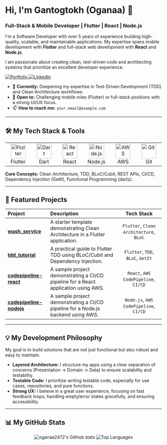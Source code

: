 # Hi, I'm Gantogtokh (Oganaa) 👋

### Full-Stack & Mobile Developer | Flutter | React | Node.js

I'm a Software Developer with over 5 years of experience building high-quality, scalable, and maintainable applications. My expertise spans mobile development with **Flutter** and full-stack web development with **React** and **Node.js**.

I am passionate about creating clean, test-driven code and architecting systems that prioritize an excellent developer experience.

<p align="left">
  <a href="https://portfolio-kohl-phi-92.vercel.app/" target="_blank">
    <img src="https://img.shields.io/badge/My_Portfolio-000?style=for-the-badge&logo=ko-fi&logoColor=white" alt="Portfolio"/>
  </a>
  <a href="https://linkedin.com/in/your-linkedin-username" target="_blank">
    <img src="https://img.shields.io/badge/linkedin-%230077B5.svg?style=for-the-badge&logo=linkedin&logoColor=white" alt="LinkedIn"/>
  </a>
</p>

- 🌱 **Currently:** Deepening my expertise in Test-Driven Development (TDD) and Clean Architecture workflows.
- 👯 **Open to:** Challenging mobile roles (Flutter) or full-stack positions with a strong UI/UX focus.
- 📫 **How to reach me:** `your.email@example.com`

---

## 🛠️ My Tech Stack & Tools

<table>
  <tr>
    <td align="center" width="96">
      <a href="#macropower-tech">
        <img src="https://cdn.jsdelivr.net/gh/devicons/devicon/icons/flutter/flutter-original.svg" width="48" height="48" alt="Flutter" />
      </a>
      <br>Flutter
    </td>
    <td align="center" width="96">
      <a href="#macropower-tech">
        <img src="https://cdn.jsdelivr.net/gh/devicons/devicon/icons/dart/dart-original.svg" width="48" height="48" alt="Dart" />
      </a>
      <br>Dart
    </td>
    <td align="center" width="96">
      <a href="#macropower-tech">
        <img src="https://cdn.jsdelivr.net/gh/devicons/devicon/icons/react/react-original.svg" width="48" height="48" alt="React" />
      </a>
      <br>React
    </td>
    <td align="center" width="96">
      <a href="#macropower-tech">
        <img src="https://cdn.jsdelivr.net/gh/devicons/devicon/icons/nodejs/nodejs-original.svg" width="48" height="48" alt="Node.js" />
      </a>
      <br>Node.js
    </td>
     <td align="center" width="96">
      <a href="#macropower-tech">
        <img src="https://cdn.jsdelivr.net/gh/devicons/devicon/icons/amazonwebservices/amazonwebservices-original.svg" width="48" height="48" alt="AWS" />
      </a>
      <br>AWS
    </td>
    <td align="center" width="96">
      <a href="#macropower-tech">
        <img src="https://cdn.jsdelivr.net/gh/devicons/devicon/icons/git/git-original.svg" width="48" height="48" alt="Git" />
      </a>
      <br>Git
    </td>
  </tr>
</table>

**Core Concepts:** Clean Architecture, TDD, BLoC/Cubit, REST APIs, CI/CD, Dependency Injection (GetIt), Functional Programming (dartz).

---

## 🚀 Featured Projects

| Project | Description | Tech Stack |
| :--- | :--- | :---: |
| **[wash_service](https://github.com/oganaa2472/wash_service)** | A starter template demonstrating Clean Architecture in a Flutter application. | `Flutter`, `Clean Architecture`, `BLoC` |
| **[tdd_tutorial](https://github.com/oganaa2472/tdd_tutorial)** | A practical guide to Flutter TDD using BLoC/Cubit and Dependency Injection. | `Flutter`, `TDD`, `BLoC`, `GetIt` |
| **[codepipeline-react](https://github.com/oganaa2472/codepipeline-react)** | A sample project demonstrating a CI/CD pipeline for a React application using AWS. | `React`, `AWS CodePipeline`, `CI/CD` |
| **[codepipeline-nodejs](https://github.com/oganaa2472/codepipeline-nodejs)** | A sample project demonstrating a CI/CD pipeline for a Node.js backend using AWS. | `Node.js`, `AWS CodePipeline`, `CI/CD` |

---

## 💡 My Development Philosophy

My goal is to build solutions that are not just functional but also robust and easy to maintain.

- **Layered Architecture:** I structure my apps using a clear separation of concerns (Presentation → Domain → Data) to ensure scalability and testability.
- **Testable Code:** I prioritize writing testable code, especially for use cases, repositories, and pure functions.
- **Strong UX:** I believe in a great user experience, focusing on fast feedback loops, handling empty/error states gracefully, and ensuring accessibility.

---

## 📊 My GitHub Stats

<p align="center">
  <img src="https://github-readme-stats.vercel.app/api?username=oganaa2472&show_icons=true&theme=radical" alt="oganaa2472's GitHub stats" />
  <img src="https://github-readme-stats.vercel.app/api/top-langs/?username=oganaa2472&layout=compact&theme=radical" alt="Top Languages" />
</p>
